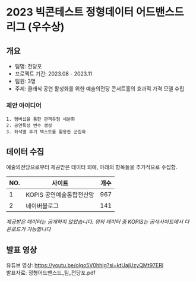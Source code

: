 # 2023 빅콘테스트 정형데이터 어드밴스드 리그 (우수상)

## 개요
- 팀명: 전당포
- 프로젝트 기간: 2023.08 - 2023.11
- 팀원: 3명
- 주제: 클래식 공연 활성화를 위한 예술의전당 콘서트홀의 효과적 가격 모델 수립

### 제안 아이디어
	1. 멤버십을 통한 관객유형 세분화
	2. 공연특성 변수 생성
	3. 좌석별 후기 텍스트를 활용한 군집화 

## 데이터 수집
예술의전당으로부터 제공받은 데이터 외에, 아래의 항목들을 추가적으로 수집함.

| NO. | 사이트 | 개수 |
| --- | --- | --- |
| 1 | KOPIS 공연예술통합전산망 | 967 | 
| 2 | 네이버블로그 | 141 |

*제공받은 데이터는 공개하지 않았습니다. 위의 데이터 중 KOPIS는 공삭사이트에서 다운로드가 가능합니다*


## 발표 영상
유튜브 영상: https://youtu.be/olgo5V0hhig?si=ktUajUzyQMt97ERl <br/>
발표자료: 정형어드밴스드_팀_전당포.pdf


